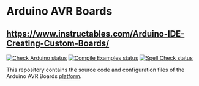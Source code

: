 # Arduino AVR Boards

## https://www.instructables.com/Arduino-IDE-Creating-Custom-Boards/

[![Check Arduino status](https://github.com/arduino/ArduinoCore-avr/actions/workflows/check-arduino.yml/badge.svg)](https://github.com/arduino/ArduinoCore-avr/actions/workflows/check-arduino.yml)
[![Compile Examples status](https://github.com/arduino/ArduinoCore-avr/actions/workflows/compile-platform-examples.yml/badge.svg)](https://github.com/arduino/ArduinoCore-avr/actions/workflows/compile-platform-examples.yml)
[![Spell Check status](https://github.com/arduino/ArduinoCore-avr/actions/workflows/spell-check.yml/badge.svg)](https://github.com/arduino/ArduinoCore-avr/actions/workflows/spell-check.yml)

This repository contains the source code and configuration files of the Arduino AVR Boards
[platform](https://arduino.github.io/arduino-cli/latest/platform-specification/).
